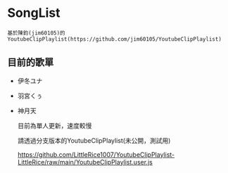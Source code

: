 # SongList
    基於陳鈞(jim60105)的YoutubeClipPlaylist(https://github.com/jim60105/YoutubeClipPlaylist)

## 目前的歌單
-   伊冬ユナ
-   羽宮くぅ
-   神月天

    目前為單人更新，速度較慢

    請透過分支版本的YoutubeClipPlaylist(未公開，測試用)

    https://github.com/LittleRice1007/YoutubeClipPlaylist-LittleRice/raw/main/YoutubeClipPlaylist.user.js
